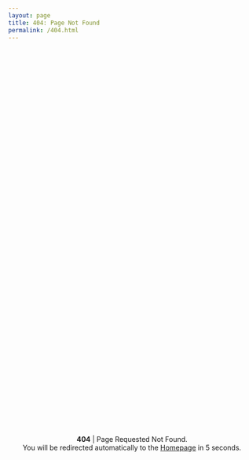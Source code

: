 ```yaml
---
layout: page
title: 404: Page Not Found
permalink: /404.html
---
```


<p style="text-align:center; margin-top: 20vh; margin-bottom: 20vh;">
    <strong>404</strong> | Page Requested Not Found.<br>
    You will be redirected automatically to the <a href="http://haythamfayek.com">Homepage</a> in 5 seconds.
</p>
<script type="text/javascript">
    setTimeout(function(){window.location.href = "http://haythamfayek.com"}, 5000);
</script>
